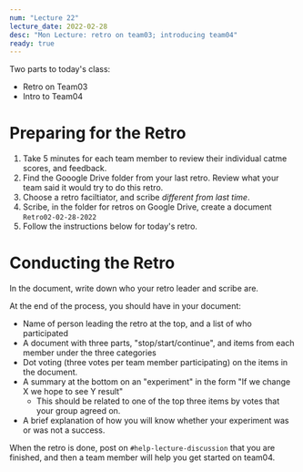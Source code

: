 ```yaml
---
num: "Lecture 22"
lecture_date: 2022-02-28
desc: "Mon Lecture: retro on team03; introducing team04"
ready: true
---
```


Two parts to today's class:

* Retro on Team03
* Intro to Team04

# Preparing for the Retro

1. Take 5 minutes for each team member to review their individual catme scores, and feedback.
2. Find the Gooogle Drive folder from your last retro.  Review what your team said it would try to do this retro.
3. Choose a retro faciltiator, and scribe  *different from last time*.
4. Scribe, in the folder for retros on Google Drive, create a document `Retro02-02-28-2022`
5. Follow the instructions below for today's retro.
 
# Conducting the Retro

In the document, write down who your retro leader and scribe are.

At the end of the process, you should have in your document:
* Name of person leading the retro at the top, and a list of who participated
* A document with three parts, "stop/start/continue", and items from each member under the three categories
* Dot voting (three votes per team member participating) on the items in the document.
* A summary at the bottom on an "experiment" in the form "If we change X we hope to see Y result"
  - This should be related to one of the top three items by votes that your group agreed on.
* A brief explanation of how you will know whether your experiment was or was not a success.

When the retro is done, post on `#help-lecture-discussion` that you are finished, and then a team member will help you get started on team04.

